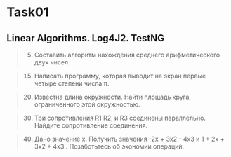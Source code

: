# Task01 #
## Linear Algorithms. Log4J2. TestNG ##
> 5. Составить алгоритм нахождения среднего арифметического двух чисел

> 15. Написать программу, которая выводит на экран первые четыре степени числа π.

> 20. Известна длина окружности. Найти площадь круга, ограниченного этой окружностью.

> 30. Три сопротивления R1 R2, и R3 соединены параллельно. Найдите сопротивление соединения.

> 40. Дано значение х. Получить значения -2х + 3х2 - 4х3 и 1 + 2х + 3х2 + 4х3 . Позаботьтесь об экономии операций.
